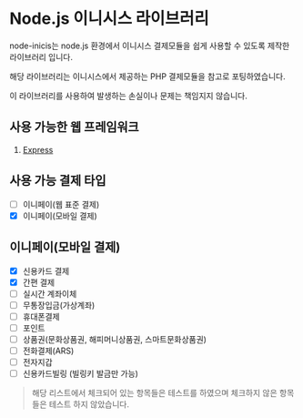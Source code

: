 # Node.js 이니시스 라이브러리

node-inicis는 node.js 환경에서 이니시스 결제모듈을 쉽게 사용할 수 있도록 제작한 라이브러리 입니다.

해당 라이브러리는 이니시스에서 제공하는 PHP 결제모듈을 참고로 포팅하였습니다.

이 라이브러리를 사용하여 발생하는 손실이나 문제는 책임지지 않습니다.

## 사용 가능한 웹 프레임워크
1. [Express](http://expressjs.com)

## 사용 가능 결제 타입
- [ ] 이니페이(웹 표준 결제)
- [x] 이니페이(모바일 결제)

## 이니페이(모바일 결제)
- [x] 신용카드 결제
- [x] 간편 결제
- [ ] 실시간 계좌이체
- [ ] 무통장입금(가상계좌)
- [ ] 휴대폰결제
- [ ] 포인트
- [ ] 상품권(문화상품권, 해피머니상품권, 스마트문화상품권) 
- [ ] 전화결제(ARS)
- [ ] 전자지갑
- [ ] 신용카드빌링 (빌링키 발금만 가능)

> 해당 리스트에서 체크되어 있는 항목들은 테스트를 하였으며 
체크하지 않은 항목들은 테스트 하지 않았습니다.
